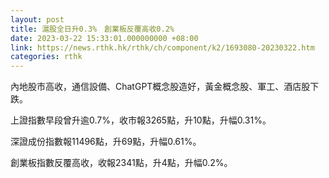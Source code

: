 ```yaml
---
layout: post
title: 滬股全日升0.3%　創業板反覆高收0.2%
date: 2023-03-22 15:33:01.000000000 +08:00
link: https://news.rthk.hk/rthk/ch/component/k2/1693080-20230322.htm
categories: rthk
---
```


內地股市高收，通信設備、ChatGPT概念股造好，黃金概念股、軍工、酒店股下跌。

上證指數早段曾升逾0.7%，收市報3265點，升10點，升幅0.31%。

深證成份指數報11496點，升69點，升幅0.61%。

創業板指數反覆高收，收報2341點，升4點，升幅0.2%。
